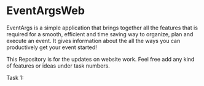 # EventArgsWeb
EventArgs is a simple application that brings together all the features that is required for a smooth, efficient and time saving way to organize, plan and execute an event. It gives information about the all the ways you can productively get your event started!


This Repository is for the updates on website work. Feel free add any kind of features or ideas under task numbers.

Task 1: 
